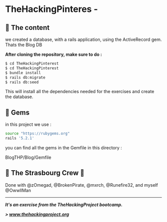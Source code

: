 # TheHackingPinteres - 

## 📰 The content

we created a database, with a rails application, using the ActiveRecord gem.
Thats the Blog DB

**After cloning the repository, make sure to do :**

```sh
$ cd TheHackingPinterest
$ cd TheHackingPinterest
$ bundle install
$ rails db:migrate
$ rails db:seed
```
This will install all the dependencies needed for the exercises and create the database.


## 💎 Gems

in this project we use : 

```sh
source "https://rubygems.org"
rails '5.2.1'
```

you can find all the gems in the Gemfile in this directory : 

BlogTHP/Blog/Gemfile

## :european_post_office: The Strasbourg Crew 💪
Done with @zOmegad, @BrokenPirate, @mxrch, @Runefire32, and myself @OwwllMan

<hr>

***It's an exercise from the TheHackingProject bootcamp.***

***> www.thehackingproject.org***
